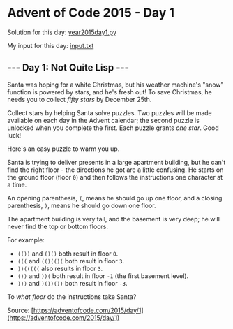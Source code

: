 # Advent of Code 2015 - Day 1

Solution for this day: [year2015day1.py](year2015/day1/year2015day1.py)

My input for this day: [input.txt](year2015/day1/input.txt)

## \--- Day 1: Not Quite Lisp ---

Santa was hoping for a white Christmas, but his weather machine's "snow"
function is powered by stars, and he's fresh out! To save Christmas, he needs
you to collect _fifty stars_ by December 25th.

Collect stars by helping Santa solve puzzles. Two puzzles will be made
available on each day in the Advent calendar; the second puzzle is unlocked
when you complete the first. Each puzzle grants _one star_. Good luck!

Here's an easy puzzle to warm you up.

Santa is trying to deliver presents in a large apartment building, but he
can't find the right floor - the directions he got are a little confusing. He
starts on the ground floor (floor `0`) and then follows the instructions one
character at a time.

An opening parenthesis, `(`, means he should go up one floor, and a closing
parenthesis, `)`, means he should go down one floor.

The apartment building is very tall, and the basement is very deep; he will
never find the top or bottom floors.

For example:

  * `(())` and `()()` both result in floor `0`.
  * `(((` and `(()(()(` both result in floor `3`.
  * `))(((((` also results in floor `3`.
  * `())` and `))(` both result in floor `-1` (the first basement level).
  * `)))` and `)())())` both result in floor `-3`.

To _what floor_ do the instructions take Santa?



Source: [https://adventofcode.com/2015/day/1](https://adventofcode.com/2015/day/1)
